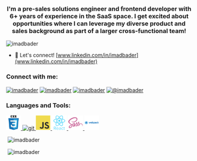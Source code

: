 <!-- @format -->

<h3 align="center">I'm a pre-sales solutions engineer and frontend developer with 6+ years of experience in the SaaS space. I get excited about opportunities where I can leverage my diverse product and sales background as part of a larger cross-functional team!</h3>

<p align="left"> <img src="https://komarev.com/ghpvc/?username=imadbader&label=Profile%20views&color=0e75b6&style=flat" alt="imadbader" /> </p>

- 📄 Let's connect! [www.linkedin.com/in/imadbader](www.linkedin.com/in/imadbader)

<!-- ## Repos

<div style="display: flex; flex-flow: row; justify-content: space-evenly;"/>
    <img src="https://fakeimg.pl/600x400" width="33%" />
    <img src="https://fakeimg.pl/600x400" width="33%" />
    <img src="https://fakeimg.pl/600x400" width="33%" />
</div> -->

<h3 align="left">Connect with me:</h3>
<p align="left">
<a href="https://codepen.io/imadbader" target="blank"><img align="center" src="https://raw.githubusercontent.com/rahuldkjain/github-profile-readme-generator/master/src/images/icons/Social/codepen.svg" alt="imadbader" height="30" width="40" /></a>
<a href="https://dev.to/imadbader" target="blank"><img align="center" src="https://raw.githubusercontent.com/rahuldkjain/github-profile-readme-generator/master/src/images/icons/Social/devto.svg" alt="imadbader" height="30" width="40" /></a>
<a href="https://linkedin.com/in/imadbader" target="blank"><img align="center" src="https://raw.githubusercontent.com/rahuldkjain/github-profile-readme-generator/master/src/images/icons/Social/linked-in-alt.svg" alt="imadbader" height="30" width="40" /></a>
<a href="https://medium.com/@imadbader" target="blank"><img align="center" src="https://raw.githubusercontent.com/rahuldkjain/github-profile-readme-generator/master/src/images/icons/Social/medium.svg" alt="@imadbader" height="30" width="40" /></a>
</p>

<h3 align="left">Languages and Tools:</h3>
<p align="left"> <a href="https://www.w3schools.com/css/" target="_blank" rel="noreferrer"> <img src="https://raw.githubusercontent.com/devicons/devicon/master/icons/css3/css3-original-wordmark.svg" alt="css3" width="40" height="40"/> </a> <a href="https://git-scm.com/" target="_blank" rel="noreferrer"> <img src="https://www.vectorlogo.zone/logos/git-scm/git-scm-icon.svg" alt="git" width="40" height="40"/> </a> <a href="https://developer.mozilla.org/en-US/docs/Web/JavaScript" target="_blank" rel="noreferrer"> <img src="https://raw.githubusercontent.com/devicons/devicon/master/icons/javascript/javascript-original.svg" alt="javascript" width="40" height="40"/> </a> <a href="https://reactjs.org/" target="_blank" rel="noreferrer"> <img src="https://raw.githubusercontent.com/devicons/devicon/master/icons/react/react-original-wordmark.svg" alt="react" width="40" height="40"/> </a> <a href="https://sass-lang.com" target="_blank" rel="noreferrer"> <img src="https://raw.githubusercontent.com/devicons/devicon/master/icons/sass/sass-original.svg" alt="sass" width="40" height="40"/> </a> <a href="https://webpack.js.org" target="_blank" rel="noreferrer"> <img src="https://raw.githubusercontent.com/devicons/devicon/d00d0969292a6569d45b06d3f350f463a0107b0d/icons/webpack/webpack-original-wordmark.svg" alt="webpack" width="40" height="40"/> </a> </p>

<p>&nbsp;<img align="center" src="https://github-readme-stats.vercel.app/api?username=imadbader&show_icons=true&locale=en" alt="imadbader" /></p>
<p>&nbsp;<img align="center" src="https://github-readme-stats.vercel.app/api/top-langs/?username=imadbader&layout=compact&langs_count=10" alt="imadbader" /></p>
